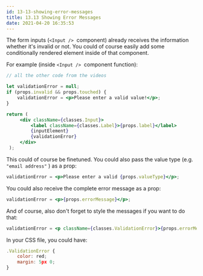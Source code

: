 ```yaml
---
id: 13-13-showing-error-messages
title: 13.13 Showing Error Messages
date: 2021-04-20 16:35:53
---
```


The form inputs (`<Input />`  component) already receives the information whether it's invalid or not. You could of course easily add some conditionally rendered element inside of that component.

For example (inside `<Input />`  component function):

```jsx
// all the other code from the videos

let validationError = null;
if (props.invalid && props.touched) {
    validationError = <p>Please enter a valid value!</p>;
}

return (
     <div className={classes.Input}>
         <label className={classes.Label}>{props.label}</label>
         {inputElement}
         {validationError}
     </div>
 );
```

This could of course be finetuned. You could also pass the value type (e.g. `"email address"` ) as a prop:

```jsx
validationError = <p>Please enter a valid {props.valueType}</p>;
```

You could also receive the complete error message as a prop:

```jsx
validationError = <p>{props.errorMessage}</p>;
```

And of course, also don't forget to style the messages if you want to do that:

```jsx
validationError = <p className={classes.ValidationError}>{props.errorMessage}</p>;
```

In your CSS file, you could have:

```jsx
.ValidationError {
    color: red;
    margin: 5px 0;
} 
```
